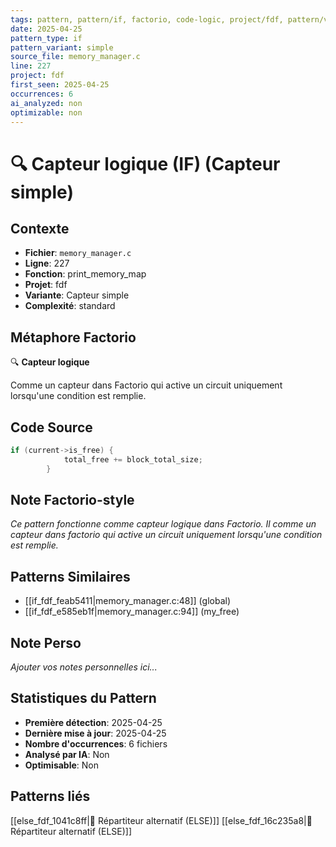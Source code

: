 ```yaml
---
tags: pattern, pattern/if, factorio, code-logic, project/fdf, pattern/variant/simple
date: 2025-04-25
pattern_type: if
pattern_variant: simple
source_file: memory_manager.c
line: 227
project: fdf
first_seen: 2025-04-25
occurrences: 6
ai_analyzed: non
optimizable: non
---
```


# 🔍 Capteur logique (IF) (Capteur simple)

## Contexte
- **Fichier**: `memory_manager.c`
- **Ligne**: 227
- **Fonction**: print_memory_map
- **Projet**: fdf
- **Variante**: Capteur simple
- **Complexité**: standard

## Métaphore Factorio
🔍 **Capteur logique**

Comme un capteur dans Factorio qui active un circuit uniquement lorsqu'une condition est remplie.

## Code Source
```c
if (current->is_free) {
            total_free += block_total_size;
        }
```

## Note Factorio-style
*Ce pattern fonctionne comme capteur logique dans Factorio. Il comme un capteur dans factorio qui active un circuit uniquement lorsqu'une condition est remplie.*

## Patterns Similaires
- [[if_fdf_feab5411|memory_manager.c:48]] (global)
- [[if_fdf_e585eb1f|memory_manager.c:94]] (my_free)

## Note Perso
*Ajouter vos notes personnelles ici...*

## Statistiques du Pattern
- **Première détection**: 2025-04-25
- **Dernière mise à jour**: 2025-04-25
- **Nombre d'occurrences**: 6 fichiers
- **Analysé par IA**: Non
- **Optimisable**: Non

## Patterns liés
[[else_fdf_1041c8ff|🔀 Répartiteur alternatif (ELSE)]]
[[else_fdf_16c235a8|🔀 Répartiteur alternatif (ELSE)]]

